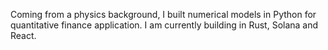  
Coming from a physics background, I built numerical models in Python for quantitative finance application. I am currently building in Rust, Solana and React.

 


<!---
mrdarylguy/mrdarylguy is a ✨ special ✨ repository because its `README.md` (this file) appears on your GitHub profile.
You can click the Preview link to take a look at your changes.
--->
